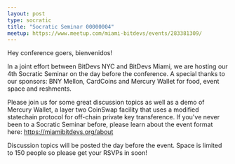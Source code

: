 ```yaml
---
layout: post
type: socratic
title: "Socratic Seminar 00000004"
meetup: https://www.meetup.com/miami-bitdevs/events/283381309/
---
```


Hey conference goers, bienvenidos!

In a joint effort between BitDevs NYC and BitDevs Miami, we are hosting our 4th Socratic Seminar on the day before the conference. A special thanks to our sponsors: BNY Mellon, CardCoins and Mercury Wallet for food, event space and reshments.

Please join us for some great discussion topics as well as a demo of Mercury Wallet, a layer two CoinSwap facility that uses a modified statechain protocol for off-chain private key transference. If you've never been to a Socratic Seminar before, please learn about the event format here:
https://miamibitdevs.org/about

Discussion topics will be posted the day before the event. Space is limited to 150 people so please get your RSVPs in soon!